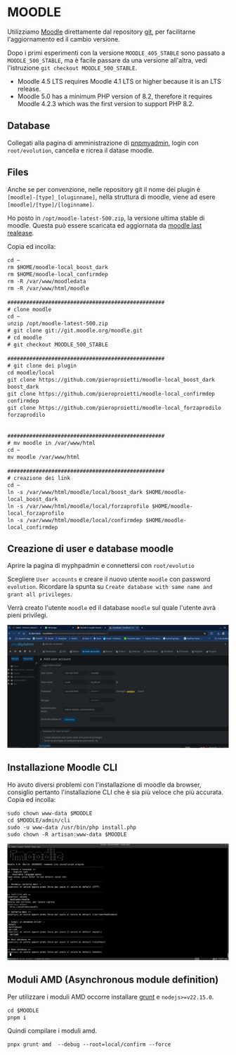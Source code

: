 # MOODLE
Utilizziamo [Moodle](https://moodle.org/?lang=it) direttamente dal repository [git](git://git.moodle.org/moodle.git), per facilitarne l'aggiornamento ed il cambio versione.

Dopo i primi esperimenti con la versione `MOODLE_405_STABLE` sono passato a `MOODLE_500_STABLE`, ma è facile passare da una versione all'altra, vedi l'istruzione `git checkout MOODLE_500_STABLE`.

* Moodle 4.5 LTS requires Moodle 4.1 LTS or higher because it is an LTS release.
* Moodle 5.0 has a minimum PHP version of 8.2, therefore it requires Moodle 4.2.3 which was the first version to support PHP 8.2.

## Database
Collegati alla pagina di amministrazione di [pnpmyadmin](./phpmyadmin), login con `root/evolution`, cancella e ricrea il datase moodle.

## Files
Anche se per convenzione, nelle repository git il nome dei plugin è `[moodle]-[type]_[oluginname]`, nella struttura di moodle, viene ad esere `[moodle]/[type]/[loginname]`.

Ho posto in `/opt/moodle-latest-500.zip`, la versione ultima stable di moodle. Questa può essere scaricata ed aggiornata da [moodle last realease](https://download.moodle.org/releases/latest/).

Copia ed incolla:

```
cd ~
rm $HOME/moodle-local_boost_dark
rm $HOME/moodle-local_confirmdep
rm -R /var/www/moodledata
rm -R /var/www/html/moodle

##################################################
# clone moodle
cd ~
unzip /opt/moodle-latest-500.zip
# git clone git://git.moodle.org/moodle.git 
# cd moodle
# git checkout MOODLE_500_STABLE

##################################################
# git clone dei plugin
cd moodle/local
git clone https://github.com/pieroproietti/moodle-local_boost_dark boost_dark
git clone https://github.com/pieroproietti/moodle-local_confirmdep confirmdep
git clone https://github.com/pieroproietti/moodle-local_forzaprodilo forzaprodilo


##################################################
# mv moodle in /var/www/html
cd ~
mv moodle /var/www/html

##################################################
# creazione dei link
cd ~
ln -s /var/www/html/moodle/local/boost_dark $HOME/moodle-local_boost_dark
ln -s /var/www/html/moodle/local/forzaprofilo $HOME/moodle-local_forzaprofilo
ln -s /var/www/html/moodle/local/confirmdep $HOME/moodle-local_confirmdep

```

## Creazione di user e database moodle
Aprire la pagina di myphpadmin e connettersi con `root/evolutio`

Scegliere `User accounts` e creare il nuovo utente `moodle` con password `evolution`. Ricordare la spunta su `Create database with same name and grant all privileges`. 

Verrà creato l'utente `moodle` ed il database `moodle` sul quale l'utente avrà pieni privilegi.


![](./img/creazione-user-database-moodle.png)

## Installazione Moodle CLI
Ho avuto diversi problemi con l'installazione di moodle da browser, consiglio pertanto l'installazione CLI che è sia più veloce che più accurata. Copia ed incolla:

```
sudo chown www-data $MOODLE
cd $MOODLE/admin/cli
sudo -u www-data /usr/bin/php install.php
sudo chown -R artisan:www-data $MOODLE

```
![](./img/moodle-installazione-cli.png)


## Moduli AMD (Asynchronous module definition)

Per utilizzare i moduli AMD occorre installare [grunt](https://gruntjs.com/) e `nodejs>=v22.15.0`.

```
cd $MOODLE
pnpm i
```

Quindi compilare i moduli amd.

```
pnpx grunt amd  --debug --root=local/confirm --force
```

